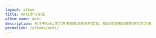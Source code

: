 ```yaml
---
layout: album
title: Anki学习专辑
album_name: Anki
description: 专注于Anki学习方法和技术的系列文章，帮助你掌握高效的记忆学习法
permalink: /albums/anki/
---
```

